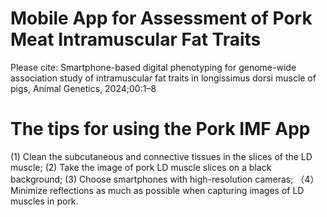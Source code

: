 # Mobile App for Assessment of Pork Meat Intramuscular Fat Traits
Please cite: Smartphone-based digital phenotyping for genome-wide association study of intramuscular fat traits in longissimus dorsi muscle of pigs, Animal Genetics, 2024;00:1–8


# The tips for using the Pork IMF App
(1) Clean the subcutaneous and connective tissues in the slices of the LD muscle;
(2) Take the image of pork LD muscle slices on a black background; 
(3) Choose smartphones with high-resolution cameras; 
（4）Minimize reflections as much as possible when capturing images of LD muscles in pork.
